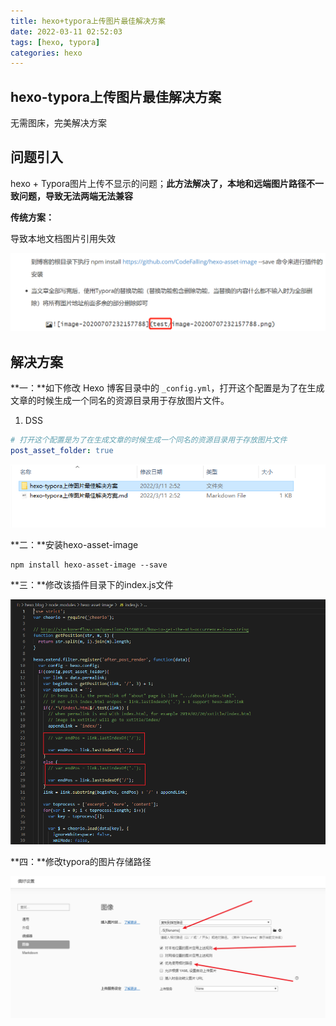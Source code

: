 ```yaml
---
title: hexo+typora上传图片最佳解决方案
date: 2022-03-11 02:52:03
tags: [hexo, typora]
categories: hexo
---
```




## hexo-typora上传图片最佳解决方案



无需图床，完美解决方案



## 问题引入

hexo + Typora图片上传不显示的问题；**此方法解决了，本地和远端图片路径不一致问题，导致无法两端无法兼容**



**传统方案：**

导致本地文档图片引用失效

![image-20220311031244873](hexo-typora上传图片最佳解决方案/image-20220311031244873.png)







##  解决方案



**一：**如下修改 Hexo 博客目录中的 `_config.yml`，打开这个配置是为了在生成文章的时候生成一个同名的资源目录用于存放图片文件。

1. DSS

```yaml
# 打开这个配置是为了在生成文章的时候生成一个同名的资源目录用于存放图片文件
post_asset_folder: true
```

![image-20220311030240469](hexo-typora上传图片最佳解决方案/image-20220311030240469.png)


 **二：**安装hexo-asset-image



```shell
npm install hexo-asset-image --save
```



**三：**修改该插件目录下的index.js文件



![image-20220311030809910](hexo-typora上传图片最佳解决方案/image-20220311030809910.png)





**四：**修改typora的图片存储路径

![image-20220311031000374](hexo-typora上传图片最佳解决方案/image-20220311031000374.png)



